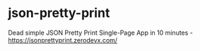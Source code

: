 # json-pretty-print

Dead simple JSON Pretty Print Single-Page App in 10 minutes - https://jsonprettyprint.zerodevx.com/

